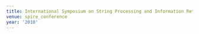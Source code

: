 ```yaml
---
title: International Symposium on String Processing and Information Retrieval (2010)
venue: spire_conference
year: '2010'
---
```

